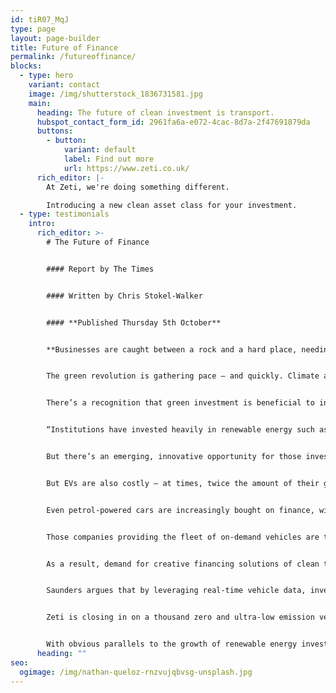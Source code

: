 ```yaml
---
id: tiR07_MqJ
type: page
layout: page-builder
title: Future of Finance
permalink: /futureoffinance/
blocks:
  - type: hero
    variant: contact
    image: /img/shutterstock_1836731581.jpg
    main:
      heading: The future of clean investment is transport.
      hubspot_contact_form_id: 2961fa6a-e072-4cac-8d7a-2f47691879da
      buttons:
        - button:
            variant: default
            label: Find out more
            url: https://www.zeti.co.uk/
      rich_editor: |-
        A﻿t Zeti, we're doing something different. 

        I﻿ntroducing a new clean asset class for your investment.
  - type: testimonials
    intro:
      rich_editor: >-
        # The Future of Finance


        #### Report by The Times


        #### Written by Chris Stokel-Walker


        #### **Published Thursday 5th October**


        **Businesses are caught between a rock and a hard place, needing to update vehicle fleets while facing eyewatering costs for new EVs. That’s where an investment opportunity lies.**


        The green revolution is gathering pace – and quickly. Climate and clean and green tech is a booming market, with more than [$495 billion invested in the sector in 2022](https://www.statista.com/statistics/186807/worldwide-investment-in-sustainable-energy-since-2004/) – a number reaching new records every year.


        There’s a recognition that green investment is beneficial to investors across the world. It provides environmental, social and governance (ESG) benefits, while signalling to investors and customers alike that your business acknowledges the climate crisis – and more importantly, is doing something to help. Most investors have pursued renewable power projects or green energy investments to fund, often seen as the low hanging fruit for investors.


        “Institutions have invested heavily in renewable energy such as solar and wind,” says Dan Saunders, founder and CEO of Zeti, a financial technology company which is revolutionising the way that transport is financed. “A lot of money has gone into those assets, and for good reason. But at some point it creates a concentration of risk in the underlying asset class. There’s no diversification.”


        But there’s an emerging, innovative opportunity for those investors who are truly forward-thinking, and it’s all around us. Transport is one of the major contributors to the world’s carbon emissions – accounting for [around a quarter](https://www.iea.org/reports/tracking-transport-2019) of all emissions worldwide. Greener alternatives are available: electric vehicles (EVs) are becoming increasingly common on the world’s roads, and incentivised by governments across the globe.


        But EVs are also costly – at times, twice the amount of their gas-guzzling alternatives – making them beyond the reach of most people. “Barely a day goes by without a news story about the pollution caused by transport. Governments and society want and expect a shift to zero and ultra-low emission vehicles,” says Saunders. “At the same time, these vehicles can be very expensive to purchase.”


        Even petrol-powered cars are increasingly bought on finance, with around 90 percent of new vehicles funded that way in the UK, according to Saunders. At the same time, people are using more on-demand services, whether that’s via the likes of Uber or last mile delivery for their Amazon purchases. As a result, fewer individuals than ever before need to own vehicles. “You’ve got this increasing view that transport is becoming a service,” says Saunders. “Less and less people own vehicles; it’s on-demand, and they’re being owned by fleets. We’ll soon come to view transport as a utility, just like energy.”


        Those companies providing the fleet of on-demand vehicles are themselves tightly run. “They  have volatility and seasonality, like any business,” says Saunders. “They’re always looking to improve cash flow to make sure they’re financially secure.”


        As a result, demand for creative financing solutions of clean transport is increasing, in turn creating opportunities. “Clean  vehicles themselves can be a new, sustainable investment opportunity for these financial institutions, and not just the charging infrastructure to power them,” says Saunders. “Rather than invest in an array of solar panels that generate income based on the their energy output, you could invest in a fleet of zero-emission vehicles, that generate income based on their utilisation.”


        Saunders argues that by leveraging real-time vehicle data, investment in clean energy vehicle fleets can now have as big an impact as renewable energy investment. “Unquestionably renewables investment is good for the planet and will be needed to power clean transport. But transport pollution is immediate, and the localised health risks are obvious. Making capital flow into the adoption of zero-emission vehicles is good for everybody,” says Saunders. It generates good returns, which Saunders says are currently commensurate to the rate of inflation, beating other investment products, whilst providing an enduring benefit to society.


        Zeti is closing in on a thousand zero and ultra-low emission vehicles being managed by its digital platform, including a range of London taxis operating on electric power.  Half a billion dollars worth of further enquiries have amassed from businesses looking to have their vehicles financed by Zeti’s lending partners. “We easily have demand for another several thousand vehicles that are ready to be financed straight away,” says Saunders, “and barely anyone knows about us yet. That’s what I’m excited about, to see the positive environmental impact that Zeti can achieve once fleet companies and investment institutions see this new opportunity to generate and share value.” That has interested investors in the business, including early stage US venture capital investors Powerhouse Ventures and Toyota Ventures, the VC arm of automotive Goliath.


        With obvious parallels to the growth of renewable energy investment, the clean transport investment revolution appears to be upon us. And it looks like it could be big. “Zeti’s aim is to be an enabler, the ‘middleware’, if you will,” says Saunders. “The demand for clean transport finance is clearly there. It’s just about whether financial institutions want to be leaders in this field or followers.”
      heading: ""
seo:
  ogimage: /img/nathan-queloz-rnzvujqbvsg-unsplash.jpg
---
```

